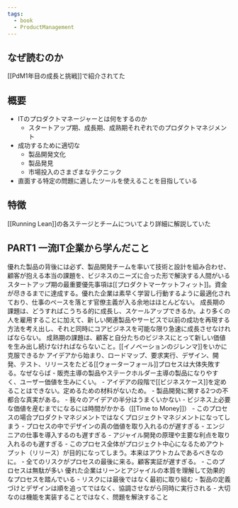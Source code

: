 ```yaml
---
tags:
  - book
  - ProductManagement
---
```

## なぜ読むのか
[[PdM1年目の成長と挑戦]]で紹介されてた
## 概要
- ITのプロダクトマネージャーとは何をするのか
	- スタートアップ期、成長期、成熟期それぞれでのプロダクトマネジメント
- 成功するために適切な
	- 製品開発文化
	- 製品発見
	- 市場投入のさまざまなテクニック
- 直面する特定の問題に適したツールを使えることを目指している

## 特徴
[[Running Lean]]の各ステージとチームについてより詳細に解説していた
## PART1 一流IT企業から学んだこと
優れた製品の背後には必ず、製品開発チームを率いて技術と設計を組み合わせ、顧客が抱える本当の課題を、ビジネスのニーズに合った形で解決する人間がいる
スタートアップ期の最重要優先事項は[[プロダクトマーケットフィット]]。資金が尽きるまでに達成する。優れた企業は素早く学習し行動するように最適化されており、仕事のペースを落とす官僚主義が入る余地はほとんどない。
成長期の課題は、どうすればこうちる的に成長し、スケールアップできるか。より多くの人を雇用することに加えて、新しい関連製品やサービスで以前の成功を再現する方法を考え出し、それと同時にコアビジネスを可能な限り急速に成長させなければならない。
成熟期の課題は、顧客と自分たちのビジネスにとって新しい価値を生み出し続けなければならないこと。[[イノベーションのジレンマ]]をいかに克服できるか
アイデアから始まり、ロードマップ、要求実行、デザイン、開発、テスト、リリースをたどる[[ウォーターフォール]]プロセスは大体失敗する。なぜならば
	- 販売主導の製品やステークホルダー主導の製品になりやすく、ユーザー価値を生みにくい。
	- アイデアの段階で[[ビジネスケース]]を定めることはできない。定めるための材料がないため。
	- 製品開発に関する2つの不都合な真実がある。
		- 我々のアイデアの半分はうまくいかない
		- ビジネス上必要な価値を産むまでになるには時間がかかる（[[Time to Money]]）
	- このプロセスの場合プロダクトマネジメントではなくプロジェクトマネジメントになってしまう
	- プロセスの中でデザインの真の価値を取り入れるのが遅すぎる
	- エンジニアの仕事を導入するのも遅すぎる
	- アジャイル開発の原理や主要な利点を取り入れるのも遅すぎる
	- このプロセス全体がプロジェクト中心になるためアウトプット（リリース）が目的になってしまう。本来はアウトカムであるべきなのに。
	- 全てのリスクがプロセスの最後に来る。顧客実証が遅すぎる。
	- このプロセスは無駄が多い
優れた企業はリーンとアジャイルの本質を理解して効果的なプロセスを踏んでいる
	- リスクには最後ではなく最初に取り組む
	- 製品の定義づけとデザインは順を追ってではなく、協調させながら同時に実行される
	- 大切なのは機能を実装することではなく、問題を解決すること


